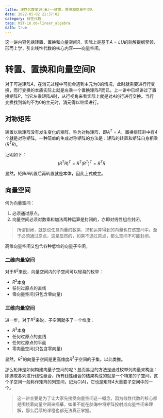 ```yaml
---
title: 线性代数笔记(五)——转置、置换和向量空间R
date: 2022-05-02 22:37:02
category: 线性代数
tags: MIT-18.06-linear_algebra
math: true
---
```


这一讲内容包括转置、置换和向量空间$R$，实际上是基于$A=LU$的剖解提纲挈领，形而上学，引出线性代数的核心内容——向量空间。

<!--more-->

# 转置、置换和向量空间R

对于可逆矩阵$A$，在消元过程中可能会遇到主元为0的情况，此时就需要进行行变换，而行变换的本质实际上就是左乘一个置换矩阵$P$而已。上一讲中已经讲过了置换矩阵$P$，当它左乘矩阵$A$时，从行视角来看实际上就是对$A$的行进行交换。当行变换找到新的不为0的主元时，消元得以继续进行。

## 对称矩阵
转置以后矩阵没有发生变化的矩阵，称为对称矩阵，即$A^T=A$，置换矩阵群中有4个就是对称矩阵。一种简单的生成对称矩阵的方法是：矩阵的转置和矩阵自身相乘$(R^TR)$。

证明如下：
$$
(R^TR)^T = R^T(R^T)^T = R^TR
$$

显然，矩阵$R$转置后再转置就是本体，因此上式成立。

## 向量空间
何为向量空间：
1. 必须通过原点。
2. 向量空间必须对数乘和加法两种运算是封闭的，亦即对线性组合封闭。

> 所谓封闭，就是说任意向量的数乘、求和运算得到的向量也在该空间中。至于必须通过原点，这是显然的，如果不通过原点，那么空间不可能封闭。

高维向量空间又包含各种低维的向量子空间。

### 二维向量空间
对于$R^2$来说，向量空间内的子空间可以轻易的枚举：

- $R^2$本身
- 任何过原点的直线
- 零向量空间(只包含零向量)

### 三维向量空间
进一步，对于$R^3$来说，子空间就多了一个维度：

- $R^3$本身
- 任何过原点的直线
- 任何过原点的平面
- 零向量空间(只包含零向量)

显然，$R^2$的向量子空间是更高维度$R^3$子空间的子集，以此类推。


那么矩阵是如何构建向量子空间的呢？显而易见的方法是通过枚举列向量来构造：即选取各列进行线性组合，所有线性组合的结果构成的就是一个特定的子空间，这个子空间一般称作矩阵的列空间，记为$C(A)$，它也是矩阵4大重要子空间中的一个。

> 这一讲主要是为了让大家先接受向量空间这一概念，因为线性代数的核心都是围绕着向量空间来描摹，如果不能在脑海中将矩阵投射成向量空间来理解，那么后续的课程也都无法真正掌握。